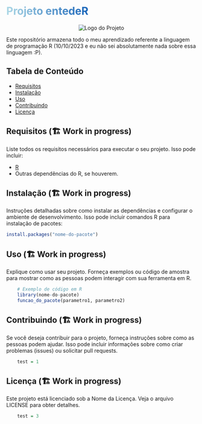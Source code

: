 # <span style="background: -webkit-linear-gradient(left, #ADD8E6, #1965b9); -webkit-background-clip: text; -webkit-text-fill-color: transparent;">Projeto entedeR</span>

<div align="center">
  <img src="https://upload.wikimedia.org/wikipedia/commons/thumb/1/1b/R_logo.svg/120px-R_logo.svg.png" alt="Logo do Projeto">
</div>

Este ropositório armazena todo o meu aprendizado referente a linguagem de programação R (10/10/2023 e eu não sei absolutamente nada sobre essa linguagem :P).

## Tabela de Conteúdo

- [Requisitos](#requisitos)
- [Instalação](#instalação)
- [Uso](#uso)
- [Contribuindo](#contribuindo)
- [Licença](#licença)

## Requisitos (🏗️ Work in progress)

Liste todos os requisitos necessários para executar o seu projeto. Isso pode incluir:

- [R](https://www.r-project.org/)
- Outras dependências do R, se houverem.

## Instalação (🏗️ Work in progress)

Instruções detalhadas sobre como instalar as dependências e configurar o ambiente de desenvolvimento. Isso pode incluir comandos R para instalação de pacotes:

```R
install.packages("nome-do-pacote")

```

## Uso (🏗️ Work in progress)

Explique como usar seu projeto. Forneça exemplos ou código de amostra para mostrar como as pessoas podem interagir com sua ferramenta em R.

```R
    # Exemplo de código em R
    library(nome-do-pacote)
    funcao_do_pacote(parametro1, parametro2)
```

## Contribuindo (🏗️ Work in progress)

Se você deseja contribuir para o projeto, forneça instruções sobre como as pessoas podem ajudar. Isso pode incluir informações sobre como criar problemas (issues) ou solicitar pull requests.

```R
    test = 1
```

## Licença (🏗️ Work in progress)

Este projeto está licenciado sob a Nome da Licença. Veja o arquivo LICENSE para obter detalhes.

```R
    test = 3
```
